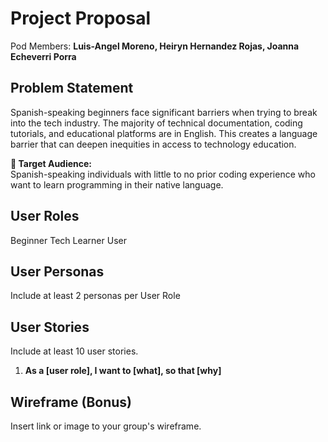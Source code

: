 # Project Proposal

Pod Members: **Luis-Angel Moreno, Heiryn Hernandez Rojas, Joanna Echeverri Porra**

## Problem Statement

Spanish-speaking beginners face significant barriers when trying to break into the tech industry. The majority of technical documentation, coding tutorials, and educational platforms are in English. This creates a language barrier that can deepen inequities in access to technology education.

**🎯 Target Audience:**  
Spanish-speaking individuals with little to no prior coding experience who want to learn programming in their native language.


## User Roles

Beginner Tech Learner User

## User Personas

Include at least 2 personas per User Role

## User Stories

Include at least 10 user stories.

1. **As a [user role], I want to [what], so that [why]**

## Wireframe (Bonus)

Insert link or image to your group's wireframe. 
